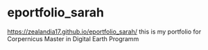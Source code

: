 # eportfolio_sarah
  https://zealandia17.github.io/eportfolio_sarah/
  this is my portfolio for Corpernicus Master in Digital Earth Programm
